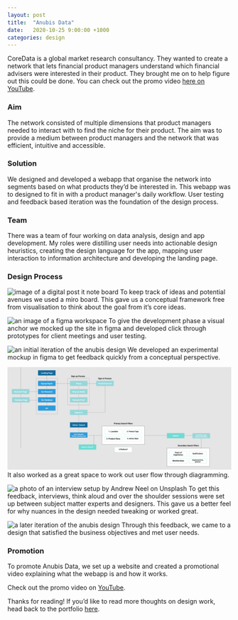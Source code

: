 ```yaml
---
layout: post
title:  "Anubis Data"
date:   2020-10-25 9:00:00 +1000
categories: design
---
```

CoreData is a global market research consultancy. They wanted to create a network that lets financial product managers understand which financial advisers were interested in their product. They brought me on to help figure out this could be done.
You can check out the promo video [here on YouTube](https://youtu.be/drViT-59eOc).

### Aim
The network consisted of multiple dimensions that product managers needed to interact with to find the niche for their product. The aim was to provide a medium between product managers and the network that was efficient, intuitive and accessible.

### Solution
We designed and developed a webapp that organise the network into segments based on what products they’d be interested in. This webapp was to designed to fit in with a product manager's daily workflow. User testing and feedback based iteration was the foundation of the design process.

### Team
There was a team of four working on data analysis, design and app development. My roles were distilling user needs into actionable design heuristics, creating the design language for the app, mapping user interaction to information architecture and developing the landing page.

### Design Process
![image of a digital post it note board](/blog/assets/images/anubis-work-1.png)
To keep track of ideas and potential avenues we used a miro board. This gave us a conceptual framework free from visualisation to think about the goal from it’s core ideas.

![an image of a figma workspace](/blog/assets/images/figma-workspace.png)
To give the development phase a visual anchor we mocked up the site in figma and developed click through prototypes for client meetings and user testing.

![an initial iteration of the anubis design](/blog/assets/images/start-iteration-anubis.png)
We developed an experimental mockup in figma to get feedback quickly from a conceptual perspective.

![a user flow diagram](./assets/images/user-flow-anubis.png)
It also worked as a great space to work out user flow through diagramming.

![a photo of an interview setup by Andrew Neel on Unsplash](/blog/assets/images/andrew-neel-interview.jpg)
To get this feedback, interviews, think aloud and over the shoulder sessions were set up between subject matter experts and designers. This gave us a better feel for why nuances in the design needed tweaking or worked great.

![a later iteration of the anubis design](/blog/assets/images/end-iteration-anubis.png)
Through this feedback, we came to a design that satisfied the business objectives and met user needs.

### Promotion
To promote Anubis Data, we set up a website and created a promotional video explaining what the webapp is and how it works.

Check out the promo video on [YouTube](https://youtu.be/drViT-59eOc).

Thanks for reading! If you’d like to read more thoughts on design work, head back to the portfolio [here](/).
